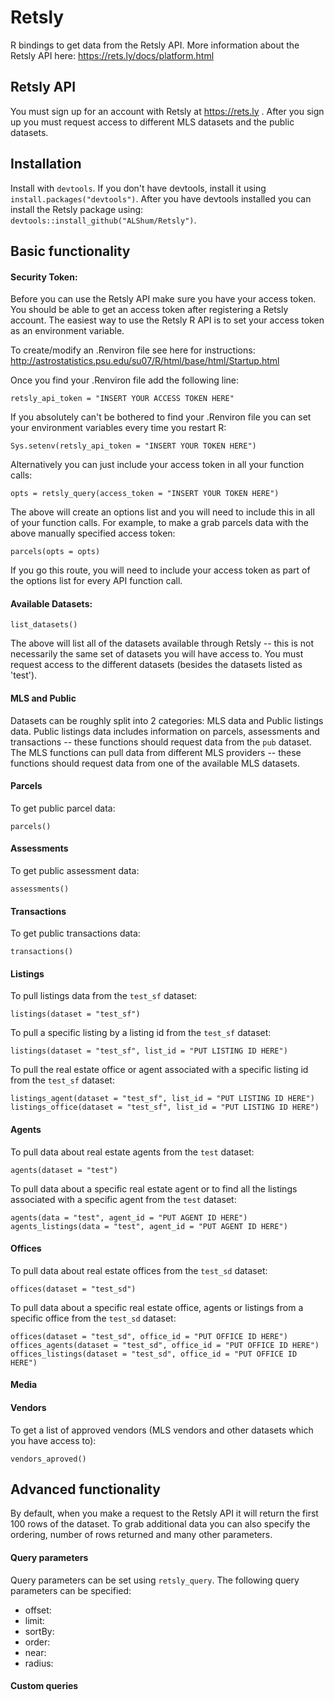 # Retsly

R bindings to get data from the Retsly API.  More information about the Retsly API here: https://rets.ly/docs/platform.html

## Retsly API
You must sign up for an account with Retsly at https://rets.ly .  After you sign up you must request access to different MLS datasets and the public datasets.

## Installation
Install with `devtools`.  If you don't have devtools, install it using `install.packages("devtools")`.  After you have devtools installed you can install the Retsly package using: `devtools::install_github("ALShum/Retsly")`.

## Basic functionality

#### Security Token:
Before you can use the Retsly API make sure you have your access token.  You should be able to get an access token after registering a Retsly account.  The easiest way to use the Retsly R API is to set your access token as an environment variable.

To create/modify an .Renviron file see here for instructions: http://astrostatistics.psu.edu/su07/R/html/base/html/Startup.html

Once you find your .Renviron file add the following line:
```
retsly_api_token = "INSERT YOUR ACCESS TOKEN HERE"
```

If you absolutely can't be bothered to find your .Renviron file you can set your environment variables every time you restart R:

```
Sys.setenv(retsly_api_token = "INSERT YOUR TOKEN HERE")
```

Alternatively you can just include your access token in all your function calls:

```
opts = retsly_query(access_token = "INSERT YOUR TOKEN HERE")
```

The above will create an options list and you will need to include this in all of your function calls.  For example, to make a grab parcels data with the above manually specified access token:

```
parcels(opts = opts)
```

If you go this route, you will need to include your access token as part of the options list for every API function call.

#### Available Datasets:

```
list_datasets()
```

The above will list all of the datasets available through Retsly -- this is not necessarily the same set of datasets you will have access to.  You must request access to the different datasets (besides the datasets listed as 'test').

#### MLS and Public
Datasets can be roughly split into 2 categories: MLS data and Public listings data.  Public listings data includes information on parcels, assessments and transactions -- these functions should request data from the `pub` dataset.  The MLS functions can pull data from different MLS providers -- these functions should request data from one of the available MLS datasets.

#### Parcels
To get public parcel data:

```
parcels()
```


#### Assessments
To get public assessment data:

```
assessments()
```

#### Transactions
To get public transactions data:

```
transactions()
```


#### Listings
To pull listings data from the `test_sf` dataset:

```
listings(dataset = "test_sf")
```

To pull a specific listing by a listing id from the `test_sf` dataset:

```
listings(dataset = "test_sf", list_id = "PUT LISTING ID HERE")
```

To pull the real estate office or agent associated with a specific listing id from the `test_sf` dataset:

```
listings_agent(dataset = "test_sf", list_id = "PUT LISTING ID HERE")
listings_office(dataset = "test_sf", list_id = "PUT LISTING ID HERE")
```

#### Agents
To pull data about real estate agents from the `test` dataset:

```
agents(dataset = "test")
```

To pull data about a specific real estate agent or to find all the listings associated with a specific agent from the `test` dataset:

```
agents(data = "test", agent_id = "PUT AGENT ID HERE")
agents_listings(data = "test", agent_id = "PUT AGENT ID HERE")
```

#### Offices
To pull data about real estate offices from the `test_sd` dataset:

```
offices(dataset = "test_sd")
```

To pull data about a specific real estate office, agents or listings from a specific office from the `test_sd` dataset:

```
offices(dataset = "test_sd", office_id = "PUT OFFICE ID HERE")
offices_agents(dataset = "test_sd", office_id = "PUT OFFICE ID HERE")
offices_listings(dataset = "test_sd", office_id = "PUT OFFICE ID HERE")
```

#### Media


#### Vendors
To get a list of approved vendors (MLS vendors and other datasets which you have access to):

```
vendors_aproved()
```

## Advanced functionality
By default, when you make a request to the Retsly API it will return the first 100 rows of the dataset.  To grab additional data you can also specify the ordering, number of rows returned and many other parameters.

#### Query parameters
Query parameters can be set using `retsly_query`.  The following query parameters can be specified:

* offset: 
* limit: 
* sortBy: 
* order: 
* near: 
* radius: 

#### Custom queries